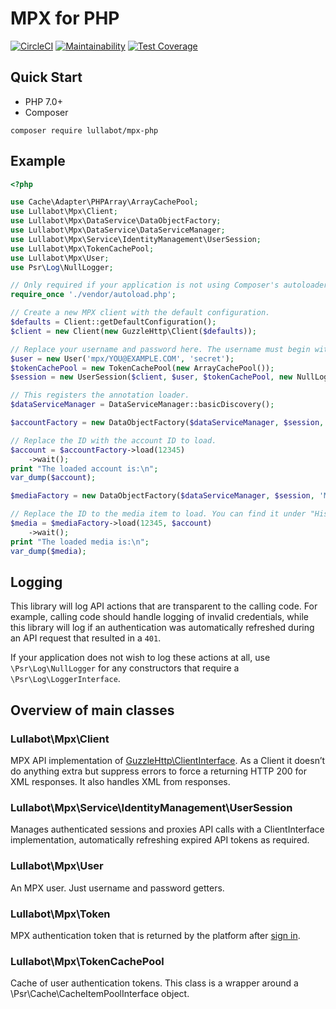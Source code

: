 # MPX for PHP

[![CircleCI](https://circleci.com/gh/Lullabot/mpx-php.svg?style=svg)](https://circleci.com/gh/Lullabot/mpx-php) [![Maintainability](https://api.codeclimate.com/v1/badges/cc44177e7a46c0d99d88/maintainability)](https://codeclimate.com/github/Lullabot/mpx-php/maintainability) [![Test Coverage](https://api.codeclimate.com/v1/badges/cc44177e7a46c0d99d88/test_coverage)](https://codeclimate.com/github/Lullabot/mpx-php/test_coverage)

## Quick Start

* PHP 7.0+
* Composer

`composer require lullabot/mpx-php`

## Example

```php
<?php

use Cache\Adapter\PHPArray\ArrayCachePool;
use Lullabot\Mpx\Client;
use Lullabot\Mpx\DataService\DataObjectFactory;
use Lullabot\Mpx\DataService\DataServiceManager;
use Lullabot\Mpx\Service\IdentityManagement\UserSession;
use Lullabot\Mpx\TokenCachePool;
use Lullabot\Mpx\User;
use Psr\Log\NullLogger;

// Only required if your application is not using Composer's autoloader already.
require_once './vendor/autoload.php';

// Create a new MPX client with the default configuration.
$defaults = Client::getDefaultConfiguration();
$client = new Client(new GuzzleHttp\Client($defaults));

// Replace your username and password here. The username must begin with `mpx/`.
$user = new User('mpx/YOU@EXAMPLE.COM', 'secret');
$tokenCachePool = new TokenCachePool(new ArrayCachePool());
$session = new UserSession($client, $user, $tokenCachePool, new NullLogger());

// This registers the annotation loader.
$dataServiceManager = DataServiceManager::basicDiscovery();

$accountFactory = new DataObjectFactory($dataServiceManager, $session, 'Access Data Service', '/data/Account');

// Replace the ID with the account ID to load.
$account = $accountFactory->load(12345)
    ->wait();
print "The loaded account is:\n";
var_dump($account);

$mediaFactory = new DataObjectFactory($dataServiceManager, $session, 'Media Data Service', '/data/Media');

// Replace the ID to the media item to load. You can find it under "History -> ID" in the MPX console.
$media = $mediaFactory->load(12345, $account)
    ->wait();
print "The loaded media is:\n";
var_dump($media);
```

## Logging

This library will log API actions that are transparent to the calling code. For
example, calling code should handle logging of invalid credentials, while this
library will log if an authentication was automatically refreshed during an
API request that resulted in a `401`.

If your application does not wish to log these actions at all, use
`\Psr\Log\NullLogger` for any constructors that require a
`\Psr\Log\LoggerInterface`.

## Overview of main classes

### Lullabot\Mpx\Client
MPX API implementation of [GuzzleHttp\ClientInterface](https://github.com/guzzle/guzzle/blob/master/src/ClientInterface.php).
As a Client it doesn’t do anything extra but suppress errors to force a returning HTTP 200 for XML responses.
It also handles XML from responses.

### Lullabot\Mpx\Service\IdentityManagement\UserSession
Manages authenticated sessions and proxies API calls with a ClientInterface implementation, automatically refreshing expired API tokens as required.

### Lullabot\Mpx\User
An MPX user. Just username and password getters.

### Lullabot\Mpx\Token
MPX authentication token that is returned by the platform after [sign in](https://docs.theplatform.com/help/wsf-signin-method).

### Lullabot\Mpx\TokenCachePool
Cache of user authentication tokens. This class is a wrapper around a \Psr\Cache\CacheItemPoolInterface object.
